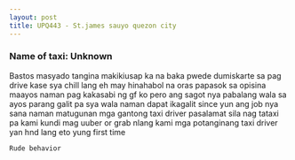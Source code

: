 ```yaml
---
layout: post
title: UPQ443 - St.james sauyo quezon city
---
```


### Name of taxi: Unknown

Bastos masyado tangina makikiusap ka na baka pwede dumiskarte sa pag drive kase sya chill lang eh may hinahabol na oras papasok sa opisina maayos naman pag kakasabi ng gf ko pero ang sagot nya pabalang wala sa ayos parang galit pa sya wala naman dapat ikagalit since yun ang job nya sana naman matugunan mga gantong taxi driver pasalamat sila nag tataxi pa kami kundi mag uuber or grab nlang kami mga potanginang taxi driver yan hnd lang eto yung first time

```Rude behavior```
